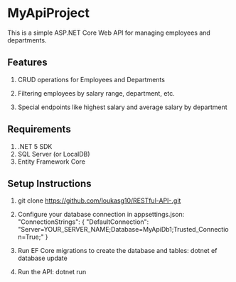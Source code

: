 # MyApiProject
This is a simple ASP.NET Core Web API for managing employees and departments.

## Features
1.  CRUD operations for Employees and Departments

2. Filtering employees by salary range, department, etc.

3. Special endpoints like highest salary and average salary by department


## Requirements
1. .NET 5 SDK
2. SQL Server (or LocalDB)
3. Entity Framework Core

## Setup Instructions
1. git clone https://github.com/loukasg10/RESTful-API-.git

2. Configure your database connection in appsettings.json:
"ConnectionStrings": {
  "DefaultConnection": "Server=YOUR_SERVER_NAME;Database=MyApiDb1;Trusted_Connection=True;"
}

3. Run EF Core migrations to create the database and tables: dotnet ef database update

4. Run the API: dotnet run



